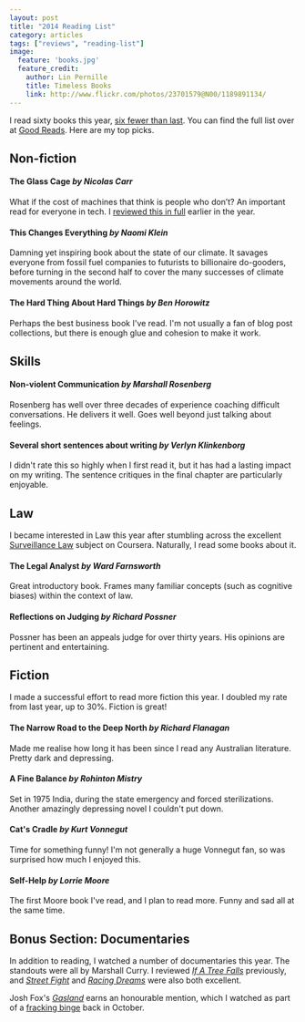 ```yaml
---
layout: post
title: "2014 Reading List"
category: articles
tags: ["reviews", "reading-list"]
image:
  feature: 'books.jpg'
  feature_credit:
    author: Lin Pernille
    title: Timeless Books
    link: http://www.flickr.com/photos/23701579@N00/1189891134/
---
```


I read sixty books this year, [six fewer than last](2013-reading-list.html). You can find the full list over at [Good Reads](https://www.goodreads.com/review/list/2875383-xavier-shay?utf8=%E2%9C%93&read_at=2014&view=covers&per_page=100). Here are my top picks.

## Non-fiction

#### The Glass Cage _by Nicolas Carr_

What if the cost of machines that think is people who don’t? An important read
for everyone in tech. I [reviewed this in full](the-glass-cage-review.html)
earlier in the year.

#### This Changes Everything _by Naomi Klein_

Damning yet inspiring book about the state of our climate. It savages everyone
from fossil fuel companies to futurists to billionaire do-gooders, before
turning in the second half to cover the many successes of climate movements
around the world.

#### The Hard Thing About Hard Things _by Ben Horowitz_

Perhaps the best business book I've read. I'm not usually a fan of blog post
collections, but there is enough glue and cohesion to make it work.

## Skills

#### Non-violent Communication _by Marshall Rosenberg_

Rosenberg has well over three decades of experience coaching difficult
conversations. He delivers it well. Goes well beyond just talking about
feelings.

#### Several short sentences about writing _by Verlyn Klinkenborg_

I didn't rate this so highly when I first read it, but it has had a lasting
impact on my writing. The sentence critiques in the final chapter are
particularly enjoyable.

## Law

I became interested in Law this year after stumbling across the excellent
[Surveillance Law](https://www.coursera.org/course/surveillance) subject on
Coursera. Naturally, I read some books about it.

#### The Legal Analyst _by Ward Farnsworth_

Great introductory book. Frames many familiar concepts (such as cognitive
biases) within the context of law.

#### Reflections on Judging _by Richard Possner_

Possner has been an appeals judge for over thirty years. His opinions are
pertinent and entertaining.

## Fiction

I made a successful effort to read more fiction this year. I doubled my rate
from last year, up to 30%. Fiction is great!

#### The Narrow Road to the Deep North _by Richard Flanagan_

Made me realise how long it has been since I read any Australian literature.
Pretty dark and depressing.

#### A Fine Balance _by Rohinton Mistry_

Set in 1975 India, during the state emergency and forced sterilizations.
Another amazingly depressing novel I couldn't put down.

#### Cat's Cradle _by Kurt Vonnegut_

Time for something funny! I'm not generally a huge Vonnegut fan, so was
surprised how much I enjoyed this.

#### Self-Help _by Lorrie Moore_

The first Moore book I've read, and I plan to read more. Funny and sad all at
the same time.

## Bonus Section: Documentaries

In addition to reading, I watched a number of documentaries this year. The standouts were all by Marshall Curry. I reviewed [_If A Tree Falls_](http://localhost:4000/blog/articles/if-a-tree-falls.html) previously, and [_Street Fight_](http://www.marshallcurry.com/street_fight.html) and [_Racing Dreams_](http://www.marshallcurry.com/racing_dreams.html) were also both excellent.

Josh Fox's [_Gasland_](http://www.palacefilms.com.au/gasland/) earns an
honourable mention, which I watched as part of a [fracking
binge](fracking.html) back in October.
